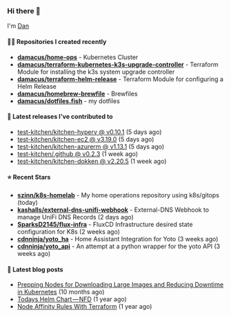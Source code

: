 

### Hi there 👋

I'm [Dan](https://medium.com/@dan.m.webb)

#### 👨‍💻 Repositories I created recently
- **[damacus/home-ops](https://github.com/damacus/home-ops)** - Kubernetes Cluster
- **[damacus/terraform-kubernetes-k3s-upgrade-controller](https://github.com/damacus/terraform-kubernetes-k3s-upgrade-controller)** - Terraform Module for installing the k3s system upgrade controller
- **[damacus/terraform-helm-release](https://github.com/damacus/terraform-helm-release)** - Terraform Module for configuring a Helm Release
- **[damacus/homebrew-brewfile](https://github.com/damacus/homebrew-brewfile)** - Brewfiles
- **[damacus/dotfiles.fish](https://github.com/damacus/dotfiles.fish)** - my dotfiles

#### 🚀 Latest releases I've contributed to


- [test-kitchen/kitchen-hyperv @ v0.10.1](https://github.com/test-kitchen/kitchen-hyperv/releases/tag/v0.10.1) (5 days ago)
- [test-kitchen/kitchen-ec2 @ v3.19.0](https://github.com/test-kitchen/kitchen-ec2/releases/tag/v3.19.0) (5 days ago)
- [test-kitchen/kitchen-azurerm @ v1.13.1](https://github.com/test-kitchen/kitchen-azurerm/releases/tag/v1.13.1) (5 days ago)
- [test-kitchen/.github @ v0.2.3](https://github.com/test-kitchen/.github/releases/tag/v0.2.3) (1 week ago)
- [test-kitchen/kitchen-dokken @ v2.20.5](https://github.com/test-kitchen/kitchen-dokken/releases/tag/v2.20.5) (1 week ago)

#### ⭐ Recent Stars


- **[szinn/k8s-homelab](https://github.com/szinn/k8s-homelab)** - My home operations repository using k8s/gitops (today)
- **[kashalls/external-dns-unifi-webhook](https://github.com/kashalls/external-dns-unifi-webhook)** - External-DNS Webhook to manage UniFi DNS Records (2 days ago)
- **[SparksD2145/flux-infra](https://github.com/SparksD2145/flux-infra)** - FluxCD Infrastructure desired state configuration for K8s (2 weeks ago)
- **[cdnninja/yoto_ha](https://github.com/cdnninja/yoto_ha)** - Home Assistant Integration for Yoto (3 weeks ago)
- **[cdnninja/yoto_api](https://github.com/cdnninja/yoto_api)** - An attempt at a python wrapper for the yoto API (3 weeks ago)

#### 📄 Latest blog posts
- [Prepping Nodes for Downloading Large Images and Reducing Downtime in Kubernetes](https://medium.com/@dan.m.webb/prepping-nodes-for-downloading-large-images-and-reducing-downtime-in-kubernetes-551ead53f0?source=rss-bbba9c670f6e------2) (10 months ago)
- [Todays Helm Chart — NFD](https://medium.com/@dan.m.webb/todays-helm-chart-nfd-efe64f156edd?source=rss-bbba9c670f6e------2) (1 year ago)
- [Node Affinity Rules With Terraform](https://awstip.com/node-affinity-rules-with-terraform-a0766e0bb1da?source=rss-bbba9c670f6e------2) (1 year ago)
